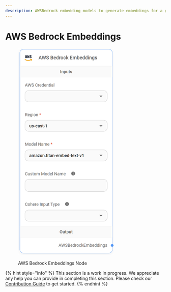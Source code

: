 ```yaml
---
description: AWSBedrock embedding models to generate embeddings for a given text.
---
```


# AWS Bedrock Embeddings

<figure><img src="../../../.gitbook/assets/image (4) (1).png" alt="" width="301"><figcaption><p>AWS Bedrock Embeddings Node</p></figcaption></figure>

{% hint style="info" %}
This section is a work in progress. We appreciate any help you can provide in completing this section. Please check our [Contribution Guide](https://toi500.gitbook.io/flowise-docs/contributing) to get started.
{% endhint %}
